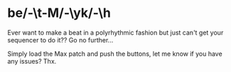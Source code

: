 # be/-\t-M/-\yk/-\h
Ever want to make a beat in a polyrhythmic fashion but just can't get your sequencer to do it?? Go no further...

Simply load the Max patch and push the buttons, let me know if you have any issues? Thx.
